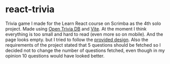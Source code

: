 # react-trivia
Trivia game I made for the Learn React course on Scrimba as the 4th solo project. Made using [Open Trivia DB](https://opentdb.com/) and [Vite](https://vitejs.dev/).
At the moment I think everything is too small and hard to read (even more so on mobile). And the page looks empty. but I tried to follow the [provided design](https://www.figma.com/file/E9S5iPcm10f0RIHK8mCqKL/Quizzical-App?node-id=0%3A1).
Also the requirements of the project stated that 5 questions should be fetched so I decided not to change the number of questions fetched, even though in my opinion 10 questions would have looked better.
